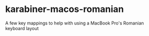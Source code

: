 # karabiner-macos-romanian
A few key mappings to help with using a MacBook Pro's Romanian keyboard layout
